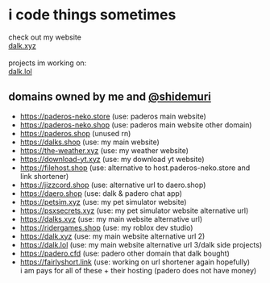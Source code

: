 # i code things sometimes
check out my website\
[dalk.xyz](https://dalk.xyz)\
\
projects im working on:\
[dalk.lol](https://dalk.lol)

## domains owned by me and [@shidemuri](https://github.com/shidemuri)
- https://paderos-neko.store (use: paderos main website)
- https://paderos-neko.shop (use: paderos main website other domain)
- https://paderos.shop (unused rn)
- https://dalks.shop (use: my main website)
- https://the-weather.xyz (use: my weather website)
- https://download-yt.xyz (use: my download yt website)
- https://filehost.shop (use: alternative to host.paderos-neko.store and link shortener)
- https://jizzcord.shop (use: alternative url to daero.shop)
- https://daero.shop (use: dalk & padero chat app)
- https://petsim.xyz (use: my pet simulator website)
- https://psxsecrets.xyz (use: my pet simulator website alternative url)
- https://dalks.xyz (use: my main website alternative url)
- https://ridergames.shop (use: my roblox dev studio)
- https://dalk.xyz (use: my main website alternative url 2)
- https://dalk.lol (use: my main website alternative url 3/dalk side projects)
- https://padero.cfd (use: padero other domain that dalk bought)
- https://fairlyshort.link (use: working on url shortener again hopefully)\
i am pays for all of these + their hosting (padero does not have money)
